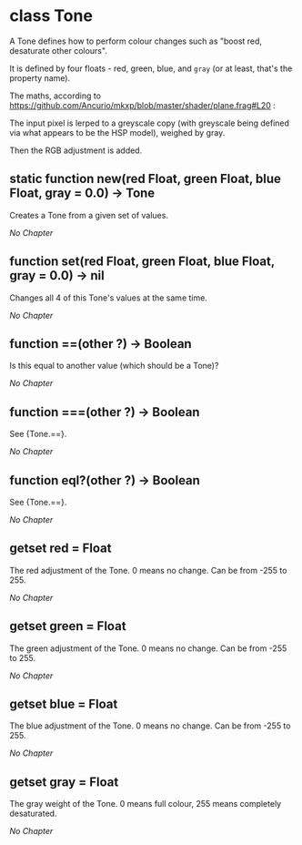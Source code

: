 # class Tone

A Tone defines how to perform colour changes such as "boost red, desaturate other colours".

It is defined by four floats - red, green, blue, and `gray` (or at least, that's the property name).

The maths, according to https://github.com/Ancurio/mkxp/blob/master/shader/plane.frag#L20 :

The input pixel is lerped to a greyscale copy (with greyscale being defined via what appears to be the HSP model), weighed by gray.

Then the RGB adjustment is added.

## static function new(red Float, green Float, blue Float, gray = 0.0) -> Tone

Creates a Tone from a given set of values.

*No Chapter*


## function set(red Float, green Float, blue Float, gray = 0.0) -> nil

Changes all 4 of this Tone's values at the same time.

*No Chapter*


## function ==(other ?) -> Boolean

Is this equal to another value (which should be a Tone)?

*No Chapter*


## function ===(other ?) -> Boolean

See {Tone.\=\=}.

*No Chapter*


## function eql?(other ?) -> Boolean

See {Tone.\=\=}.

*No Chapter*


## getset red = Float

The red adjustment of the Tone. 0 means no change. Can be from -255 to 255.

*No Chapter*


## getset green = Float

The green adjustment of the Tone. 0 means no change. Can be from -255 to 255.

*No Chapter*


## getset blue = Float

The blue adjustment of the Tone. 0 means no change. Can be from -255 to 255.

*No Chapter*


## getset gray = Float

The gray weight of the Tone. 0 means full colour, 255 means completely desaturated.

*No Chapter*


